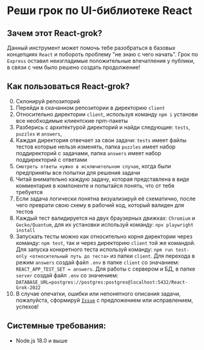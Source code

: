# Реши грок по UI-библиотеке React

## Зачем этот React-grok?
Данный инструмент может помочь тебе разобраться в базовых концепциях `React` и побороть проблему "не знаю с чего начать". 
Грок по `Express` оставил неизгладимые положительные впечатления у публики, в связи с чем было решено создать продолжение!

## Как пользоваться React-grok?
0. Склонируй репозиторий
1. Перейди в скачанном репозитории в директорию `client`
2. Относительно директории `client`, используя команду `npm i` установи все необходимые клиентские npm-пакеты  
3. Разберись с архитектурой директорий и найди следующие: `tests`, `puzzles` и `answers`, 
4. Каждая директория отвечает за свои задачи: `tests` имеет файлы тестов которые нельзя изменять, папка `puzzles` имеет набор поддиректорий с задачами, папка `answers` имеет набор поддиректорий с ответами
5. `Смотреть ответы нужно в исключительном случае`, когда были предприняты все попытки для решения задачи
6. Читай внимательно каждую задачу, которая представлена в виде комментария в компоненте и попытайся понять, что от тебя требуется
7. Если задача логически понятна визуализируй её схематично, после чего преврати свою схему в рабочий код, который валиден для тестов
8. Каждый тест валидируется на двух браузерных движках: `Chromium` и `Gecko/Quantum`, для их установки используй команду: `npx playwright install`
9. Запускать тесты можно как относительно корня директории через команду: `npm test`, так и через директорию `client` той же командой. Для запуска конкретного теста используй команду: `npm run test-only <относительный путь до теста>` из папки `client`. 
Для перехода в режим `answers` создай файл `.env` в папке `client` со значанием: `REACT_APP_TEST_SET = answers`. 
Для работы с сервером и БД, в папке `server` создай файл `.env` со значением: `DATABASE_URL=postgres://postgres:postgres@localhost:5432/React-Grok-2022`
10. В случае опечатки, ошибки или непонятного описания задачи, пожалуйста, сформируй [`Issue`](https://github.com/Elbrus-Bootcamp/react-grok-2022/issues) с предложением или исправлением, успехов!

## Системные требования:
- Node.js 18.0 и выше